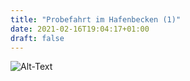 ```yaml
---
title: "Probefahrt im Hafenbecken (1)"
date: 2021-02-16T19:04:17+01:00
draft: false
---
```


![Alt-Text](/images/einhorn.jpg)
